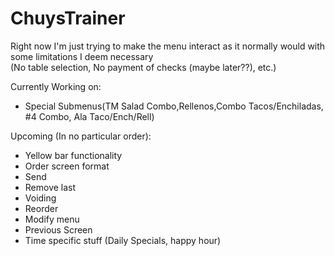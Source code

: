 # ChuysTrainer
Right now I'm just trying to make the menu interact as it normally would with some limitations I deem necessary  
(No table selection, No payment of checks (maybe later??), etc.) 

Currently Working on:   
* Special Submenus(TM Salad Combo,Rellenos,Combo Tacos/Enchiladas, #4 Combo, Ala Taco/Ench/Rell)

Upcoming (In no particular order):  
* Yellow bar functionality
* Order screen format
* Send
* Remove last
* Voiding
* Reorder
* Modify menu
* Previous Screen
* Time specific stuff (Daily Specials, happy hour)
